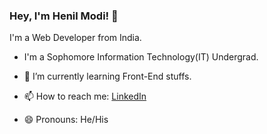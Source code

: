 ### Hey, I'm Henil Modi! 👋

I'm a Web Developer from India.

- I'm a Sophomore Information Technology(IT) Undergrad. 

- 🌱 I’m currently learning Front-End stuffs.  
- 📫 How to reach me: <a href="https://www.linkedin.com/in/henilmodi/">LinkedIn</a>
- 😄 Pronouns: He/His

